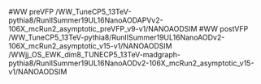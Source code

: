 #WW preVFP
/WW_TuneCP5_13TeV-pythia8/RunIISummer19UL16NanoAODAPVv2-106X_mcRun2_asymptotic_preVFP_v9-v1/NANOAODSIM
#WW postVFP
/WW_TuneCP5_13TeV-pythia8/RunIISummer19UL16NanoAODv2-106X_mcRun2_asymptotic_v15-v1/NANOAODSIM
/WWjj_OS_EWK_dim8_TUNECP5_13TeV-madgraph-pythia8/RunIISummer19UL16NanoAODv2-106X_mcRun2_asymptotic_v15-v1/NANOAODSIM
